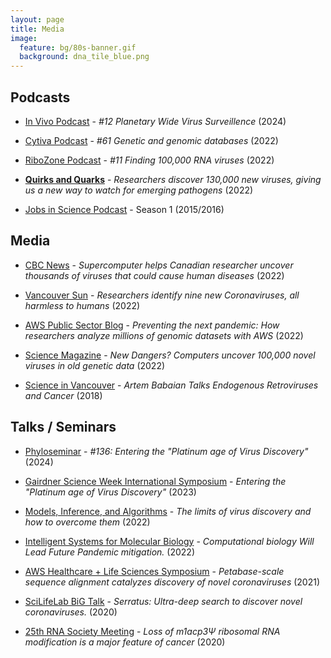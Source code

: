 ```yaml
---
layout: page
title: Media
image:
  feature: bg/80s-banner.gif
  background: dna_tile_blue.png
---
```


## Podcasts

- [In Vivo Podcast](https://www.youtube.com/watch?v=N12C6YyPSjg) - *#12 Planetary Wide Virus Surveillence* (2024)

- [Cytiva Podcast](https://www.cytivalifesciences.com/en/bz/news-center/genetic-and-genomic-databases-10001) - *#61 Genetic and genomic databases* (2022)

- [RiboZone Podcast](https://anchor.fm/theribozone/episodes/Episode-11-Finding-100-000-new-viruses-with-Dr--Artem-Babaian-e1gkhdv) - *#11 Finding 100,000 RNA viruses* (2022)

- [**Quirks and Quarks**](https://www.cbc.ca/radio/quirks/jan-29-130-000-new-viruses-discovered-chimpanzee-social-learning-what-s-moving-the-tectonic-plates-and-more-1.6329726) - *Researchers discover 130,000 new viruses, giving us a new way to watch for emerging pathogens* (2022)

- [Jobs in Science Podcast](https://www.graspods.com/jisis-podcasts) - Season 1 (2015/2016)

## Media

- [CBC News](https://www.cbc.ca/news/health/supercomputer-virus-study-disease-1.6345158) - *Supercomputer helps Canadian researcher uncover thousands of viruses that could cause human diseases* (2022)

- [Vancouver Sun](https://vancouversun.com/health/researchers-identify-nine-new-coronaviruses-all-harmless-to-humans) - *Researchers identify nine new Coronaviruses, all harmless to humans* (2022)

- [AWS Public Sector Blog](https://aws.amazon.com/blogs/publicsector/preventing-next-pandemic-how-researchers-analyze-millions-genomic-datasets-with-aws/) - *Preventing the next pandemic: How researchers analyze millions of genomic datasets with AWS* (2022)

- [Science Magazine](https://www.science.org/content/article/new-dangers-computers-uncover-100-000-novel-viruses-old-genetic-data) - *New Dangers? Computers uncover 100,000 novel viruses in old genetic data* (2022)

- [Science in Vancouver](https://scienceinvancouver.com/2018/01/02/artem-babaian-talks-endogenous-retroviruses-cancer/) - *Artem Babaian Talks Endogenous Retroviruses and Cancer* (2018)

## Talks / Seminars

- [Phyloseminar](https://www.youtube.com/watch?v=eG8um1jQzxM) - *#136: Entering the "Platinum age of Virus Discovery"* (2024)

- [Gairdner Science Week International Symposium](https://www.youtube.com/watch?v=mPUM-adhXd8?si=52VGXaeYHj_rD7DG&t=5875) - *Entering the "Platinum age of Virus Discovery"* (2023)

- [Models, Inference, and Algorithms](https://www.youtube.com/watch?v=a2OuBnC0m-w) - *The limits of virus discovery and how to overcome them* (2022)

- [Intelligent Systems for Molecular Biology](https://www.youtube.com/watch?v=ckulYdtTEa0) - *Computational biology Will Lead Future Pandemic mitigation.* (2022)

- [AWS Healthcare + Life Sciences Symposium](https://www.youtube.com/watch?v=THnKiScZ9FY) - *Petabase-scale sequence alignment catalyzes discovery of novel coronaviruses* (2021)

- [SciLifeLab BiG Talk](https://www.youtube.com/watch?v=J2FChrmVKKk) - *Serratus: Ultra-deep search to discover novel coronaviruses.* (2020)

- [25th RNA Society Meeting](https://www.youtube.com/watch?v=68ZQSZTvdDM) - *Loss of m1acp3Ψ ribosomal RNA modification is a major feature of cancer* (2020)